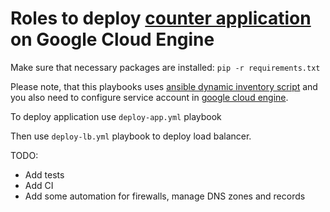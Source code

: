 # Roles to deploy [counter application](https://github.com/vbatuev/counter-app) on Google Cloud Engine
Make sure that necessary packages are installed:
`pip -r requirements.txt`



Please note, that this playbooks uses [ansible dynamic inventory script](https://docs.ansible.com/ansible/2.5/scenario_guides/guide_gce.html) and you also need to configure service account in [google cloud engine](https://developers.google.com/identity/protocols/OAuth2ServiceAccount#creatinganaccount).

To deploy application use `deploy-app.yml` playbook

Then use `deploy-lb.yml` playbook to deploy load balancer.

TODO:
- Add tests
- Add CI
- Add some automation for firewalls, manage DNS zones and records
